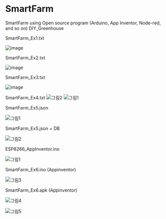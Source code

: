 # SmartFarm
SmartFarm using Open source program (Arduino, App Inventor, Node-red, and so on)
DIY_Greenhouse

SmartFarm_Ex1.txt

![image](https://user-images.githubusercontent.com/60500365/140308143-02df92b2-6e7a-4110-b0f9-7dec0c2dcf70.png)


SmartFarm_Ex2.txt

![image](https://user-images.githubusercontent.com/60500365/140313373-7dd140d4-b949-4956-97ae-f1e925de7285.png)


SmartFarm_Ex3.txt

![image](https://user-images.githubusercontent.com/60500365/140318976-da579646-b246-4b0e-aab7-685b434b932d.png)

SmartFarm_Ex4.txt
![그림2](https://user-images.githubusercontent.com/60500365/142862439-428c04c9-0a7f-495b-b98a-19ca34bf55a9.png)
![그림1](https://user-images.githubusercontent.com/60500365/142862452-587c9b0e-61cf-45d6-99ad-5a47147c2836.png)


SmartFarm_Ex5.json

![그림1](https://user-images.githubusercontent.com/60500365/143161575-fcfc7e7b-2a6b-4c88-b3dc-583df3a1675c.png)


SmartFarm_Ex5.json + DB

![그림2](https://user-images.githubusercontent.com/60500365/143173100-a58aca5b-5321-4631-a669-771337415b35.png)


ESP8266_AppInventor.ino

![그림1](https://user-images.githubusercontent.com/60500365/141729086-8e3e98e0-2ff8-4eb8-b5f1-5d1102071e0c.png)


SmartFarm_Ex6.ino (Appinventor)

![그림3](https://user-images.githubusercontent.com/60500365/145157569-227c25e1-e985-4ad2-90fd-55eb28b82397.png)


SmartFarm_Ex6.apk (Appinventor)

![그림4](https://user-images.githubusercontent.com/60500365/145212370-bd47618d-ff32-4807-9885-52d3bbee581b.png)

![그림5](https://user-images.githubusercontent.com/60500365/145212387-68108603-ae63-4d4e-ac17-c4f6c95c2444.png)
